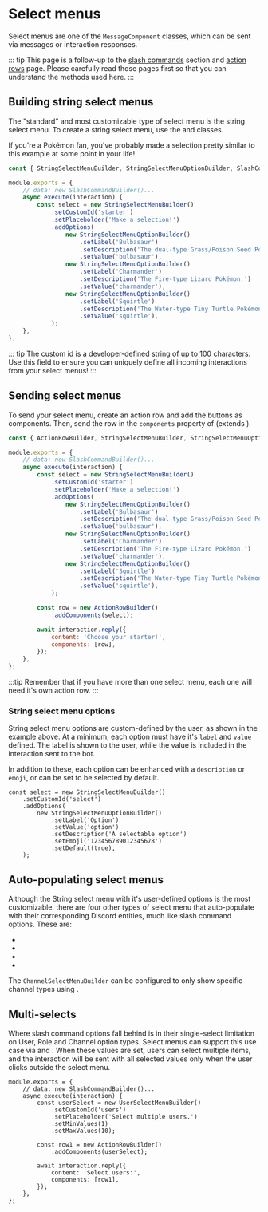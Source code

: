 # Select menus

Select menus are one of the `MessageComponent` classes, which can be sent via messages or interaction responses.

::: tip
This page is a follow-up to the [slash commands](/slash-commands/advanced-creation.md) section and [action rows](/message-components/action-rows.md) page. Please carefully read those pages first so that you can understand the methods used here.
:::

## Building string select menus

The "standard" and most customizable type of select menu is the string select menu. To create a string select menu, use the <DocsLink section="builders" path="StringSelectMenuBuilder:Class"/> and <DocsLink section="builders" path="StringSelectMenuOptionBuilder:Class"/> classes.

If you're a Pokémon fan, you've probably made a selection pretty similar to this example at some point in your life!

```js {1,6-21}
const { StringSelectMenuBuilder, StringSelectMenuOptionBuilder, SlashCommandBuilder } = require('discord.js');

module.exports = {
	// data: new SlashCommandBuilder()...
	async execute(interaction) {
		const select = new StringSelectMenuBuilder()
			.setCustomId('starter')
			.setPlaceholder('Make a selection!')
			.addOptions(
				new StringSelectMenuOptionBuilder()
					.setLabel('Bulbasaur')
					.setDescription('The dual-type Grass/Poison Seed Pokémon.')
					.setValue('bulbasaur'),
				new StringSelectMenuOptionBuilder()
					.setLabel('Charmander')
					.setDescription('The Fire-type Lizard Pokémon.')
					.setValue('charmander'),
				new StringSelectMenuOptionBuilder()
					.setLabel('Squirtle')
					.setDescription('The Water-type Tiny Turtle Pokémon.')
					.setValue('squirtle'),
			);
	},
};
```

::: tip
The custom id is a developer-defined string of up to 100 characters. Use this field to ensure you can uniquely define all incoming interactions from your select menus!
:::

## Sending select menus

To send your select menu, create an action row and add the buttons as components. Then, send the row in the `components` property of <DocsLink path="typedef/InteractionReplyOptions" /> (extends <DocsLink path="typedef/BaseMessageOptions" />).

```js {1,24-25,29}
const { ActionRowBuilder, StringSelectMenuBuilder, StringSelectMenuOptionBuilder, SlashCommandBuilder } = require('discord.js');

module.exports = {
	// data: new SlashCommandBuilder()...
	async execute(interaction) {
		const select = new StringSelectMenuBuilder()
			.setCustomId('starter')
			.setPlaceholder('Make a selection!')
			.addOptions(
				new StringSelectMenuOptionBuilder()
					.setLabel('Bulbasaur')
					.setDescription('The dual-type Grass/Poison Seed Pokémon.')
					.setValue('bulbasaur'),
				new StringSelectMenuOptionBuilder()
					.setLabel('Charmander')
					.setDescription('The Fire-type Lizard Pokémon.')
					.setValue('charmander'),
				new StringSelectMenuOptionBuilder()
					.setLabel('Squirtle')
					.setDescription('The Water-type Tiny Turtle Pokémon.')
					.setValue('squirtle'),
			);

		const row = new ActionRowBuilder()
			.addComponents(select);

		await interaction.reply({
			content: 'Choose your starter!',
			components: [row],
		});
	},
};
```

:::tip
Remember that if you have more than one select menu, each one will need it's own action row.
:::

<!-- TODO: Update this section with a new image. Or make a component, idk
Restart your bot and then send the command to a channel your bot has access to. If all goes well, you should see something like this:

vue-discord-message doesn't yet have support for select menus
<DiscordMessages>
	<DiscordMessage profile="bot">
		<template #interactions>
			<DiscordInteraction profile="user" :command="true">ping</DiscordInteraction>
		</template>
		Pong!
	</DiscordMessage>
</DiscordMessages>

![select](./images/select.png)
-->

### String select menu options

String select menu options are custom-defined by the user, as shown in the example above. At a minimum, each option must have it's `label` and `value` defined. The label is shown to the user, while the value is included in the interaction sent to the bot.

In addition to these, each option can be enhanced with a `description` or `emoji`, or can be set to be selected by default.

```js{4-9}
const select = new StringSelectMenuBuilder()
	.setCustomId('select')
	.addOptions(
		new StringSelectMenuOptionBuilder()
			.setLabel('Option')
			.setValue('option')
			.setDescription('A selectable option')
			.setEmoji('123456789012345678')
			.setDefault(true),
	);
```

## Auto-populating select menus

Although the String select menu with it's user-defined options is the most customizable, there are four other types of select menu that auto-populate with their corresponding Discord entities, much like slash command options. These are:

- <DocsLink section="builders" path="UserSelectMenuBuilder:Class" />
- <DocsLink section="builders" path="RoleSelectMenuBuilder:Class" />
- <DocsLink section="builders" path="MentionableSelectMenuBuilder:Class" />
- <DocsLink section="builders" path="ChannelSelectMenuBuilder:Class" />

The `ChannelSelectMenuBuilder` can be configured to only show specific channel types using <DocsLink section="builders" path="ChannelSelectMenuBuilder:Class#setChannelTypes" type="method"/>.

## Multi-selects

Where slash command options fall behind is in their single-select limitation on User, Role and Channel option types. Select menus can support this use case via <DocsLink section="builders" path="BaseSelectMenuBuilder:Class#setMinValues" type="method"/> and <DocsLink section="builders" path="BaseSelectMenuBuilder:Class#setMaxValues" type="method"/>. When these values are set, users can select multiple items, and the interaction will be sent with all selected values only when the user clicks outside the select menu.

```js{7-8,13-14}
module.exports = {
	// data: new SlashCommandBuilder()...
	async execute(interaction) {
		const userSelect = new UserSelectMenuBuilder()
			.setCustomId('users')
			.setPlaceholder('Select multiple users.')
			.setMinValues(1)
			.setMaxValues(10);

		const row1 = new ActionRowBuilder()
			.addComponents(userSelect);

		await interaction.reply({
			content: 'Select users:',
			components: [row1],
		});
	},
};
```
